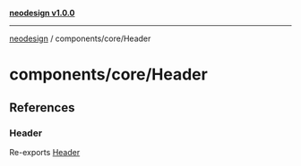 [**neodesign v1.0.0**](../../../README.md)

***

[neodesign](../../../modules.md) / components/core/Header

# components/core/Header

## References

### Header

Re-exports [Header](Header/functions/Header.md)

